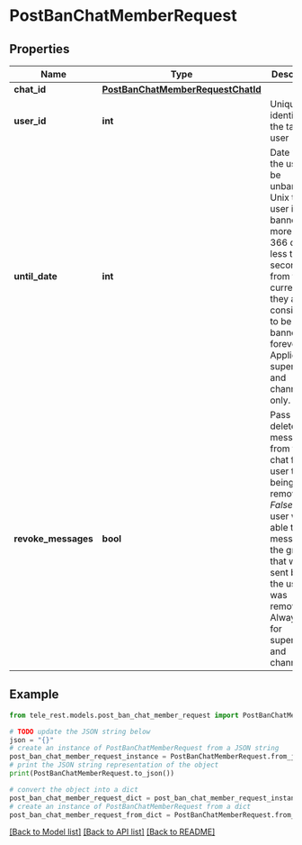 # PostBanChatMemberRequest


## Properties

Name | Type | Description | Notes
------------ | ------------- | ------------- | -------------
**chat_id** | [**PostBanChatMemberRequestChatId**](PostBanChatMemberRequestChatId.md) |  | 
**user_id** | **int** | Unique identifier of the target user | 
**until_date** | **int** | Date when the user will be unbanned; Unix time. If user is banned for more than 366 days or less than 30 seconds from the current time they are considered to be banned forever. Applied for supergroups and channels only. | [optional] 
**revoke_messages** | **bool** | Pass *True* to delete all messages from the chat for the user that is being removed. If *False*, the user will be able to see messages in the group that were sent before the user was removed. Always *True* for supergroups and channels. | [optional] 

## Example

```python
from tele_rest.models.post_ban_chat_member_request import PostBanChatMemberRequest

# TODO update the JSON string below
json = "{}"
# create an instance of PostBanChatMemberRequest from a JSON string
post_ban_chat_member_request_instance = PostBanChatMemberRequest.from_json(json)
# print the JSON string representation of the object
print(PostBanChatMemberRequest.to_json())

# convert the object into a dict
post_ban_chat_member_request_dict = post_ban_chat_member_request_instance.to_dict()
# create an instance of PostBanChatMemberRequest from a dict
post_ban_chat_member_request_from_dict = PostBanChatMemberRequest.from_dict(post_ban_chat_member_request_dict)
```
[[Back to Model list]](../README.md#documentation-for-models) [[Back to API list]](../README.md#documentation-for-api-endpoints) [[Back to README]](../README.md)


